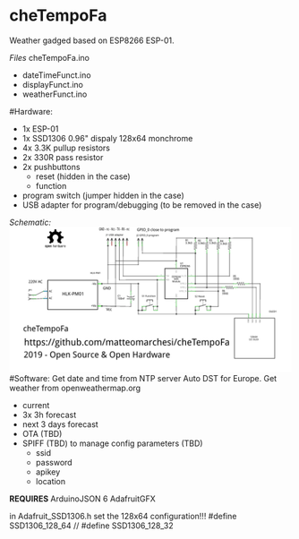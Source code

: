 # cheTempoFa

Weather gadged based on ESP8266 ESP-01.

*Files*
cheTempoFa.ino
- dateTimeFunct.ino
- displayFunct.ino
- weatherFunct.ino
 
#Hardware:
- 1x ESP-01
- 1x SSD1306 0.96" dispaly 128x64 monchrome
- 4x 3.3K pullup resistors
- 2x 330R pass resistor
- 2x pushbuttons
  - reset (hidden in the case)
  - function
- program switch (jumper hidden in the case)
- USB adapter for program/debugging (to be removed in the case)

*Schematic:*
![](scheme/cheTempoFa-0.1_schem.png) 
#Software:
Get date and time from NTP server
Auto DST for Europe.
Get weather from openweathermap.org
- current
- 3x 3h forecast
- next 3 days forecast
- OTA (TBD)
- SPIFF (TBD) to manage config parameters (TBD)
  - ssid
  - password
  - apikey
  - location

**REQUIRES** ArduinoJSON 6
AdafruitGFX

in Adafruit_SSD1306.h set the 128x64 configuration!!!
	#define SSD1306_128_64
	//   #define SSD1306_128_32

